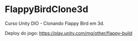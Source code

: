 # FlappyBirdClone3d
Curso Unity DIO - Clonando Flappy Bird em 3d.

Deploy do jogo: https://play.unity.com/mg/other/flappy-build
